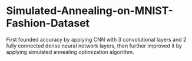 # Simulated-Annealing-on-MNIST-Fashion-Dataset
First founded accuracy by applying CNN with 3 convolutional layers and 2 fully connected dense neural network layers, then further improved it by applying simulated annealing optimization algorithm.

